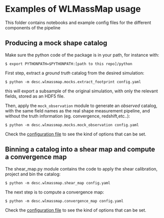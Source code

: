 # Examples of WLMassMap usage

This folder contains notebooks and example config files for the different components of the pipeline

## Producing a mock shape catalog

Make sure the python code of the package is in your path, for instance with:
```
$ export PYTHONPATH=$PYTHONPATH:[path to this repo]/python
```

First step, extract a *ground truth* catalog from the desired simulation:
```
$ python -m desc.wlmassmap.mocks.extract_footprint config.yaml
```
this will export a subsample of the original simulation, with only the relevant fields, stored as an HDF5 file.

Then, apply the `mock_observation` module to generate an *observed* catalog, with the same field names as the real shape measurement pipeline, and without the truth information (eg. convergence, redshift,etc..):
```
$ python -m desc.wlmassmap.mocks.mock_observation config.yaml
```

Check the [configuration file](config.yaml) to see the kind of options that can be set.

## Binning a catalog into a shear map and compute a convergence map

The shear_map.py module contains the code to apply the shear calibration,
project and bin the catalog:
```
$ python -m desc.wlmassmap.shear_map config.yaml
```

The next step is to compute a convergence map:
```
$ python -m desc.wlmassmap.convergence_map config.yaml
```

Check the [configuration file](config_map.yaml) to see the kind of options that can be set.
